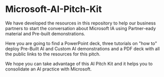 
# Microsoft-AI-Pitch-Kit
We have developed the resources in this repository to help our business partners to start the conversation about Microsoft IA using Partner-eady material and Pre-built demonstrations.

Here you are going to find a PowerPoint deck, three tutorials on "how to" deploy Pre-Built AI and Custom AI demonstrations and a PDF deck with all the public links to the resources for this pitch.

We hope you can take advantage of this AI Pitch Kit and it helps you to consolidate an AI practice with Microsoft.










